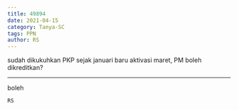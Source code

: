 ```yaml
---
title: 49894
date: 2021-04-15
category: Tanya-SC
tags: PPN
author: RS
---
```


sudah dikukuhkan PKP sejak januari baru aktivasi maret, PM boleh dikreditkan?

---

boleh

`RS`
